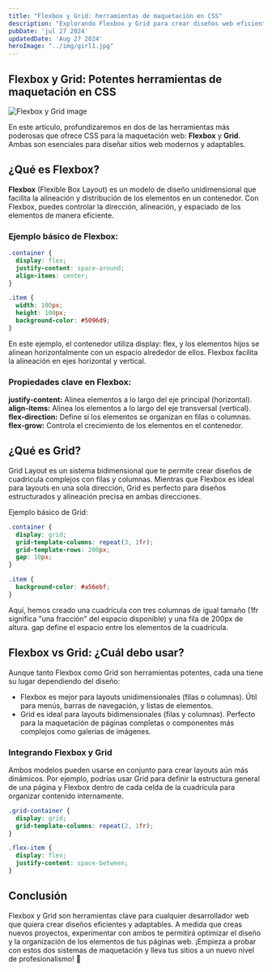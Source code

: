 ```yaml
---
title: "Flexbox y Grid: herramientas de maquetación en CSS"
description: "Explorando Flexbox y Grid para crear diseños web eficientes"
pubDate: 'jul 27 2024'
updatedDate: 'Aug 27 2024'
heroImage: "../img/girl1.jpg"
---
```


## Flexbox y Grid: Potentes herramientas de maquetación en CSS

![Flexbox y Grid image](/img/girl1.jpg)

En este artículo, profundizaremos en dos de las herramientas más poderosas que ofrece CSS para la maquetación web: **Flexbox** y **Grid**. Ambas son esenciales para diseñar sitios web modernos y adaptables.

## ¿Qué es Flexbox?

**Flexbox** (Flexible Box Layout) es un modelo de diseño unidimensional que facilita la alineación y distribución de los elementos en un contenedor. Con Flexbox, puedes controlar la dirección, alineación, y espaciado de los elementos de manera eficiente.

### Ejemplo básico de Flexbox:

```css
.container {
  display: flex;
  justify-content: space-around;
  align-items: center;
}

.item {
  width: 100px;
  height: 100px;
  background-color: #5096d9;
}
```

En este ejemplo, el contenedor utiliza display: flex, y los elementos hijos se alinean horizontalmente con un espacio alrededor de ellos. Flexbox facilita la alineación en ejes horizontal y vertical.

### Propiedades clave en Flexbox:

**justify-content:** Alinea elementos a lo largo del eje principal (horizontal). <br>
**align-items:** Alinea los elementos a lo largo del eje transversal (vertical). <br>
**flex-direction:** Define si los elementos se organizan en filas o columnas.<br> 
**flex-grow:** Controla el crecimiento de los elementos en el contenedor.

## ¿Qué es Grid?
Grid Layout es un sistema bidimensional que te permite crear diseños de cuadrícula complejos con filas y columnas. Mientras que Flexbox es ideal para layouts en una sola dirección, Grid es perfecto para diseños estructurados y alineación precisa en ambas direcciones.

Ejemplo básico de Grid:
```css
.container {
  display: grid;
  grid-template-columns: repeat(3, 1fr);
  grid-template-rows: 200px;
  gap: 10px;
}

.item {
  background-color: #a56ebf;
}
```

Aquí, hemos creado una cuadrícula con tres columnas de igual tamaño (1fr significa "una fracción" del espacio disponible) y una fila de 200px de altura. gap define el espacio entre los elementos de la cuadrícula.

## Flexbox vs Grid: ¿Cuál debo usar?

Aunque tanto Flexbox como Grid son herramientas potentes, cada una tiene su lugar dependiendo del diseño:

- Flexbox es mejor para layouts unidimensionales (filas o columnas). Útil para menús, barras de navegación, y listas de elementos.
- Grid es ideal para layouts bidimensionales (filas y columnas). Perfecto para la maquetación de páginas completas o componentes más complejos como galerías de imágenes.

### Integrando Flexbox y Grid

Ambos modelos pueden usarse en conjunto para crear layouts aún más dinámicos. Por ejemplo, podrías usar Grid para definir la estructura general de una página y Flexbox dentro de cada celda de la cuadrícula para organizar contenido internamente.


```css
.grid-container {
  display: grid;
  grid-template-columns: repeat(2, 1fr);
}

.flex-item {
  display: flex;
  justify-content: space-between;
}
```

## Conclusión

Flexbox y Grid son herramientas clave para cualquier desarrollador web que quiera crear diseños eficientes y adaptables. A medida que creas nuevos proyectos, experimentar con ambos te permitirá optimizar el diseño y la organización de los elementos de tus páginas web. ¡Empieza a probar con estos dos sistemas de maquetación y lleva tus sitios a un nuevo nivel de profesionalismo! 🚀